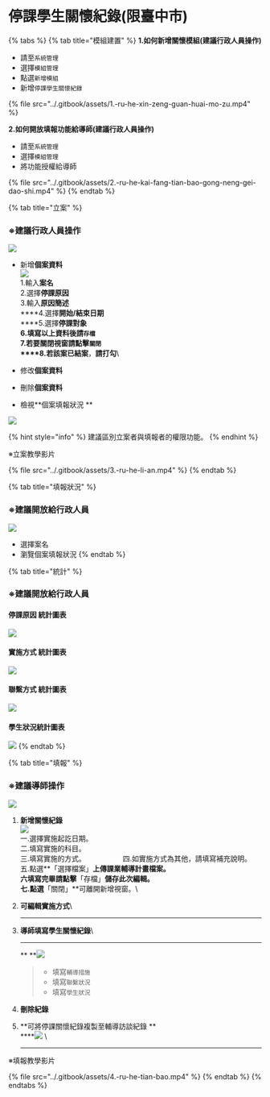 # 停課學生關懷紀錄(限臺中市)

{% tabs %}
{% tab title="模組建置" %}
**1.如何新增關懷模組(建議行政人員操作)**

* 請至`系統管理`
* 選擇`模組管理`
* 點選`新增模組`
* 新增`停課學生關懷紀錄`

{% file src="../.gitbook/assets/1.-ru-he-xin-zeng-guan-huai-mo-zu.mp4" %}

**2.如何開放填報功能給導師(建議行政人員操作)**

* 請至`系統管理`
* 選擇`模組管理`
* 將功能授權給導師

{% file src="../.gitbook/assets/2.-ru-he-kai-fang-tian-bao-gong-neng-gei-dao-shi.mp4" %}
{% endtab %}

{% tab title="立案" %}
### ※建議行政人員操作

![](../.gitbook/assets/ting-ke-xue-sheng-guan-huai-li-an-1.png)

* 新增**個案資料** \
  &#x20;![](../.gitbook/assets/ting-ke-xue-sheng-guan-huai-li-an-2.png) \
  1.輸入**案名**\
  2.選擇**停課原因**\
  3.輸入**原因簡述**\
  ****4.選擇**開始/結束日期**\
  ****5.選擇**停課對象**\
  ****6.填寫以上資料後請**`存檔`**\
  7.若要關閉視窗請點擊**`關閉`**\
  ****8.若該案**已結案**，**請打勾**\

* 修改**個案資料**
* 刪除**個案資料**
* 檢視**個案填報狀況 **&#x20;

![](../.gitbook/assets/ting-ke-xue-sheng-guan-huai-li-an-3.png)

{% hint style="info" %}
建議區別立案者與填報者的權限功能。
{% endhint %}

※立案教學影片

{% file src="../.gitbook/assets/3.-ru-he-li-an.mp4" %}
{% endtab %}

{% tab title="填報狀況" %}
### ※建議開放給行政人員

![](../.gitbook/assets/ting-ke-guan-huai-tian-bao-zhuang-kuang-1.png)

* 選擇案名
* 瀏覽個案填報狀況
{% endtab %}

{% tab title="統計" %}
### ※建議開放給行政人員

#### 停課原因 統計圖表

![](../.gitbook/assets/ting-ke-xue-sheng-guan-huai-ting-ke-yuan-yin-tong-ji.png)

#### 實施方式 統計圖表

![](../.gitbook/assets/ting-ke-xue-sheng-guan-huai-shi-shi-fang-shi-tong-ji.png)

#### 聯繫方式 統計圖表

![](../.gitbook/assets/ting-ke-xue-sheng-guan-huai-lian-xi-fang-shi-tong-ji.png)

#### 學生狀況統計圖表

![](../.gitbook/assets/ting-ke-xue-sheng-guan-huai-xue-sheng-zhuang-kuang-tong-ji.png)
{% endtab %}

{% tab title="填報" %}
### ※建議導師操作

![](../.gitbook/assets/ting-ke-xue-sheng-guan-huai-ji-lu-tian-bao-1.png)

1. **新增關懷紀錄**\
   &#x20;![](../.gitbook/assets/suspend-class-care-plan.png) \
   一.選擇實施起訖日期。\
   二.填寫實施的科目。\
   三.填寫實施的方式。                                                                                                   　　　　　四.如實施方式為其他，請填寫補充說明。　　　　　　　　　　　　　　　　　　　　　　　　　五.點選**「選擇檔案」**上傳課業輔導計畫檔案。\
   六填寫完畢請點擊**「存檔」**儲存此次編輯。\
   七.點選**「關閉」**可離開新增視窗。\

2. **可編輯實施方式**\
   ****
3.  **導師填寫學生關懷紀錄**\
    ****

    ** **![](../.gitbook/assets/ting-ke-xue-sheng-guan-huai-ji-lu-tian-bao-3.png)&#x20;

    > * 填寫`輔導措施`
    > * 填寫`聯繫狀況`
    > * 填寫`學生狀況`
4. **刪除紀錄**
5. **可將停課關懷紀錄複製至輔導訪談紀錄 **\
   ****![](../.gitbook/assets/ting-ke-xue-sheng-guan-huai-ji-lu-tian-bao-4.png) \
   ****

※填報教學影片

{% file src="../.gitbook/assets/4.-ru-he-tian-bao.mp4" %}
{% endtab %}
{% endtabs %}



